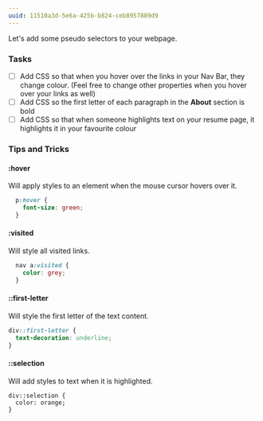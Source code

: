 ```yaml
---
uuid: 11510a3d-5e6a-425b-b824-ceb8957889d9
---
```


Let's add some pseudo selectors to your webpage.

### Tasks

- [ ] Add CSS so that when you hover over the links in your Nav Bar, they change colour. (Feel free to change other properties when you hover over your links as well)
- [ ] Add CSS so the first letter of each paragraph in the **About** section is bold
- [ ] Add CSS so that when someone highlights text on your resume page, it highlights it in your favourite colour

### Tips and Tricks

#### :hover
Will apply styles to an element when the mouse cursor hovers over it.

```css
  p:hover {
    font-size: green;
  }
```

#### :visited

Will style all visited links.

```css
  nav a:visited {
    color: grey;
  }
```


#### ::first-letter

Will style the first letter of the text content.

```css
div::first-letter {
  text-decoration: underline;
}
```

#### ::selection

Will add styles to text when it is highlighted.

```
div::selection {
  color: orange;
}
```
